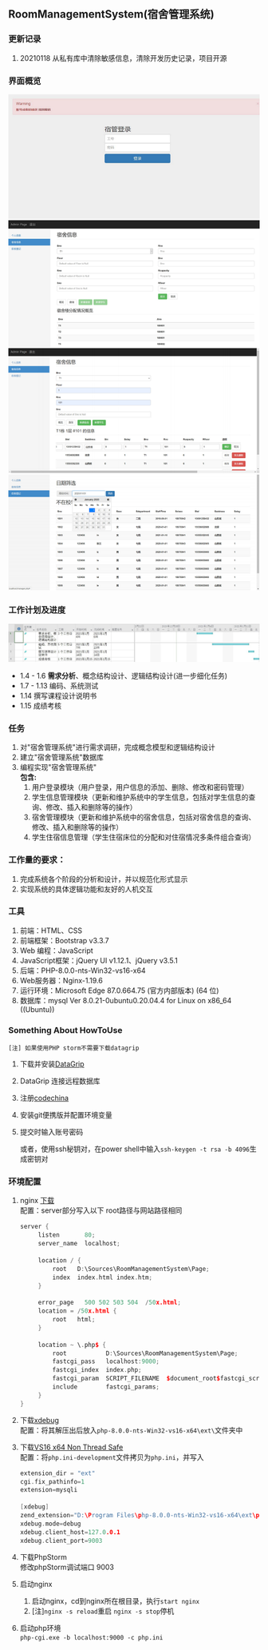 ## RoomManagementSystem(宿舍管理系统)


### 更新记录
1. 20210118 从私有库中清除敏感信息，清除开发历史记录，项目开源


### 界面概览
![界面概览1](Pic/1.png)
![界面概览2](Pic/2.png)
![界面概览3](Pic/3.png)
![界面概览4](Pic/4.png)


### 工作计划及进度
![Gantt](Pic/gat.jpg)
- 1.4 - 1.6 **需求分析**、概念结构设计、逻辑结构设计(进一步细化任务)
- 1.7 - 1.13 编码、系统测试
- 1.14 撰写课程设计说明书
- 1.15 成绩考核


### 任务
1. 对"宿舍管理系统"进行需求调研，完成概念模型和逻辑结构设计
2. 建立"宿舍管理系统"数据库
3. 编程实现"宿舍管理系统"  
   **包含:**
   1. 用户登录模块（用户登录，用户信息的添加、删除、修改和密码管理）
   2. 学生信息管理模块（更新和维护系统中的学生信息，包括对学生信息的查询、修改、插入和删除等的操作）
   3. 宿舍管理模块（更新和维护系统中的宿舍信息，包括对宿舍信息的查询、修改、插入和删除等的操作）
   4. 学生住宿信息管理（学生住宿床位的分配和对住宿情况多条件组合查询）


### 工作量的要求：
1. 完成系统各个阶段的分析和设计，并以规范化形式显示
2. 实现系统的具体逻辑功能和友好的人机交互


### 工具
1. 前端：HTML、CSS
2. 前端框架：Bootstrap v3.3.7
3. Web 编程：JavaScript
4. JavaScript框架：jQuery UI v1.12.1、jQuery v3.5.1
5. 后端：PHP-8.0.0-nts-Win32-vs16-x64
6. Web服务器：Nginx-1.19.6
7. 运行环境：Microsoft Edge 87.0.664.75 (官方内部版本) (64 位)
8. 数据库：mysql Ver 8.0.21-0ubuntu0.20.04.4 for Linux on x86_64 ((Ubuntu))


### Something About HowToUse
    [注] 如果使用PHP storm不需要下载datagrip
1. 下载并安装[DataGrip](https://www.jetbrains.com/datagrip/) 
2. DataGrip 连接远程数据库
3. 注册[codechina](https://codechina.csdn.net/)
4. 安装git便携版并配置环境变量
5. 提交时输入账号密码  
   
   或者，使用ssh秘钥对，在power shell中输入`ssh-keygen -t rsa -b 4096`生成密钥对


### 环境配置
1. nginx [下载](http://nginx.org/download/nginx-1.19.6.zip)  
   配置：server部分写入以下 root路径与网站路径相同   
   ```cpp
   server {
        listen       80;
        server_name  localhost;

        location / {
            root   D:\Sources\RoomManagementSystem\Page;
            index  index.html index.htm;
        }

        error_page   500 502 503 504  /50x.html;
        location = /50x.html {
            root   html;
        }

        location ~ \.php$ {
            root           D:\Sources\RoomManagementSystem\Page;
            fastcgi_pass   localhost:9000;
            fastcgi_index  index.php;
            fastcgi_param  SCRIPT_FILENAME  $document_root$fastcgi_script_name;
            include        fastcgi_params;
        }
   }
   ```
2. 下载[xdebug](https://xdebug.org/files/php_xdebug-3.0.1-8.0-vs16-nts-x86_64.dll)  
   配置：将其解压出后放入`php-8.0.0-nts-Win32-vs16-x64\ext\`文件夹中

3. 下载[VS16 x64 Non Thread Safe](https://windows.php.net/downloads/releases/php-8.0.0-nts-Win32-vs16-x64.zip)  
   配置：将`php.ini-development`文件拷贝为`php.ini`，并写入
   ```cpp
   extension_dir = "ext"
   cgi.fix_pathinfo=1
   extension=mysqli

   [xdebug]
   zend_extension="D:\Program Files\php-8.0.0-nts-Win32-vs16-x64\ext\php_xdebug-3.0.1-8.0-vs16-nts-x86_64.dll"
   xdebug.mode=debug
   xdebug.client_host=127.0.0.1
   xdebug.client_port=9003
   ```
4. 下载PhpStorm  
   修改phpStorm调试端口 9003
5. 启动nginx
   1. 启动nginx，cd到nginx所在根目录，执行`start nginx` 
   2. [注]`nginx -s reload`重启 `nginx -s stop`停机
6. 启动php环境  
   `php-cgi.exe -b localhost:9000 -c php.ini`
